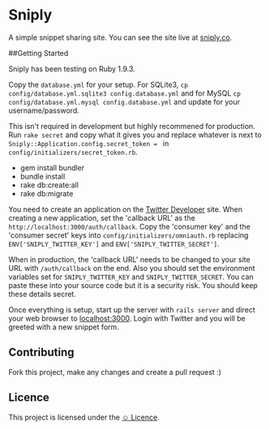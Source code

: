 # Sniply

A simple snippet sharing site. You can see the site live at [sniply.co](http://sniply.co).


##Getting Started

Sniply has been testing on Ruby 1.9.3.

Copy the `database.yml` for your setup. For SQLite3, `cp config/database.yml.sqlite3 config.database.yml` and for MySQL `cp config/database.yml.mysql config.database.yml` and update for your username/password.

This isn't required in development but highly recommened for production. Run `rake secret` and copy what it gives you and replace whatever is next to `Sniply::Application.config.secret_token = ` in `config/initializers/secret_token.rb`.

* gem install bundler
* bundle install
* rake db:create:all
* rake db:migrate

You need to create an application on the [Twitter Developer](https://dev.twitter.com) site. When creating a new application, set the 'callback URL' as the `http://localhost:3000/auth/callback`. Copy the 'consumer key' and the 'consumer secret' keys into `config/initializers/omniauth.rb` replacing `ENV['SNIPLY_TWITTER_KEY']` and `ENV['SNIPLY_TWITTER_SECRET']`. 

When in production, the 'callback URL' needs to be changed to your site URL with `/auth/callback` on the end. Also you should set the environment variables set for `SNIPLY_TWITTER_KEY` and `SNIPLY_TWITTER_SECRET`. You can paste these into your source code but it is a security risk. You should keep these details secret.

Once everything is setup, start up the server with `rails server` and direct your web browser to [localhost:3000](http://localhost:3000). Login with Twitter and you will be greeted with a new snippet form.

## Contributing

Fork this project, make any changes and create a pull request :)

## Licence

This project is licensed under the [☺ Licence](http://licence.visualidiot.com/).


